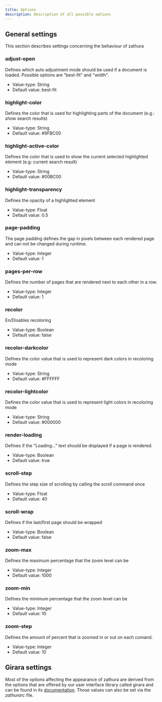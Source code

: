 ```yaml
---
title: Options
description: Description of all possible options
---
```


## General settings
This section describes settings concerning the behaviour of zathura

### adjust-open
Defines which auto adjustment mode should be used if a document is loaded.
Possible options are "best-fit" and "width".

* Value-type: String
* Default value: best-fit

### highlight-color
Defines the color that is used for highlighting parts of the document (e.g.:
show search results)

* Value-type: String
* Default value: #9FBC00

### highlight-active-color
Defines the color that is used to show the current selected highlighted element
(e.g: current search result)

* Value-type: String
* Default value: #00BC00

### highlight-transparency
Defines the opacity of a highlighted element

* Value-type: Float
* Default value: 0.5

### page-padding
The page padding defines the gap in pixels between each rendered page and can
not be changed during runtime.

* Value-type: Integer
* Default value: 1

### pages-per-row
Defines the number of pages that are rendered next to each other in a row.

* Value-type: Integer
* Default value: 1

### recolor
En/Disables recoloring

* Value-type: Boolean
* Default value: false

### recolor-darkcolor
Defines the color value that is used to represent dark colors in recoloring mode

* Value-type: String
* Default value: #FFFFFF

### recolor-lightcolor
Defines the color value that is used to represent light colors in recoloring mode

* Value-type: String
* Default value: #000000

### render-loading
Defines if the "Loading..." text should be displayed if a page is rendered.

* Value-type: Boolean
* Default value: true

### scroll-step
Defines the step size of scrolling by calling the scroll command once

* Value-type: Float
* Default value: 40

### scroll-wrap
Defines if the last/first page should be wrapped

* Value-type: Boolean
* Default value: false

### zoom-max
Defines the maximum percentage that the zoom level can be

* Value-type: Integer
* Default value: 1000

### zoom-min
Defines the minimum percentage that the zoom level can be

* Value-type: Integer
* Default value: 10

### zoom-step
Defines the amount of percent that is zoomed in or out on each comand.

* Value-type: Integer
* Default value: 10

## Girara settings
Most of the options affecting the appearance of zathura are derived from the
options that are offered by our user interface library called girara and can be
found in its [documentation](/projects/girara/options). Those values can also be
set via the *zathurarc* file.
